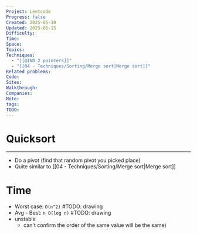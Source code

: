 ```yaml
---
Project: Leetcode
Progress: false
Created: 2025-05-10
Updated: 2025-05-15
Difficulty: 
Time: 
Space: 
Topics: 
Techniques:
  - "[[@IND_2 pointers]]"
  - "[[04 - Techniques/Sorting/Merge sort|Merge sort]]"
Related problems: 
Code: 
Sites: 
Walkthrough: 
Companies: 
Note: 
tags: 
TODO: 
---
```

# Quicksort
---
- Do a pivot (find that random pivot you picked place)
- Quite similar to [[04 - Techniques/Sorting/Merge sort|Merge sort]]

# Time
- Worst case: `O(n^2)` #TODO: drawing
- Avg - Best: `n O(log n)`  #TODO: drawing
- unstable
	- can't confirm the order of the same value will be the same)

